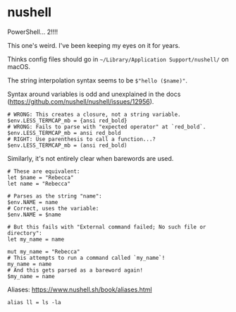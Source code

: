 # nushell

PowerShell... 2!!!!

This one's weird. I've been keeping my eyes on it for years.

Thinks config files should go in `~/Library/Application Support/nushell/` on macOS.

The string interpolation syntax seems to be `$"hello ($name)"`.

Syntax around variables is odd and unexplained in the docs (https://github.com/nushell/nushell/issues/12956).

```nushell
# WRONG: This creates a closure, not a string variable.
$env.LESS_TERMCAP_mb = {ansi red_bold}
# WRONG: Fails to parse with "expected operator" at `red_bold`.
$env.LESS_TERMCAP_mb = ansi red_bold
# RIGHT: Use parenthesis to call a function...?
$env.LESS_TERMCAP_mb = (ansi red_bold)
```

Similarly, it's not entirely clear when barewords are used.

```nushell
# These are equivalent:
let $name = "Rebecca"
let name = "Rebecca"

# Parses as the string "name":
$env.NAME = name
# Correct, uses the variable:
$env.NAME = $name

# But this fails with "External command failed; No such file or directory":
let my_name = name

mut my_name = "Rebecca"
# This attempts to run a command called `my_name`!
my_name = name
# And this gets parsed as a bareword again!
$my_name = name
```

Aliases: https://www.nushell.sh/book/aliases.html

```nushell
alias ll = ls -la
```
